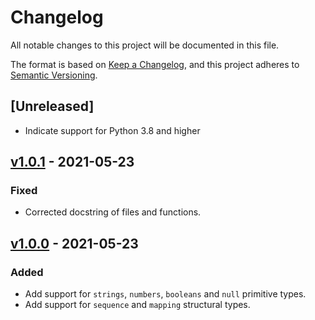 # Changelog

All notable changes to this project will be documented in this file.

The format is based on [Keep a Changelog](https://keepachangelog.com/en/1.0.0/),
and this project adheres to [Semantic Versioning](https://semver.org/spec/v2.0.0.html).

## [Unreleased]

- Indicate support for Python 3.8 and higher

## [v1.0.1] - 2021-05-23

### Fixed

- Corrected docstring of files and functions.

## [v1.0.0] - 2021-05-23

### Added

- Add support for `strings`, `numbers`, `booleans` and `null` primitive types.
- Add support for `sequence` and `mapping` structural types.

[//]: # "Release links"
[v1.0.1]: https://github.com/open-alchemy/json-source-map/releases/v1.0.1
[v1.0.0]: https://github.com/open-alchemy/json-source-map/releases/v1.0.0
[///]: # "Issue/PR links"
